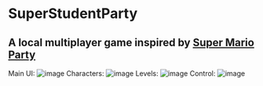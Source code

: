 # SuperStudentParty
## A local multiplayer game inspired by [Super Mario Party](https://www.nintendo.com/store/products/super-mario-party-switch/)
Main UI:
![image](https://user-images.githubusercontent.com/47877537/236661190-3e4adf9f-4d41-48da-91f1-e23e0f062cb3.png)
Characters:
![image](https://user-images.githubusercontent.com/47877537/236661218-4b5d0e87-7baf-4b2c-8287-a26bfda95025.png)
Levels:
![image](https://user-images.githubusercontent.com/47877537/236661249-6d5aa1e7-76d0-41c5-85a0-a6c8d9accd9c.png)
Control:
![image](https://user-images.githubusercontent.com/47877537/236661112-e733c029-497f-436b-9a49-3524f226f45b.png)
